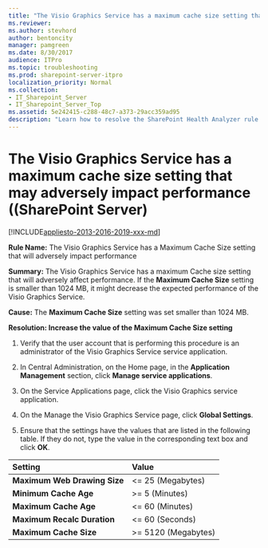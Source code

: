 ```yaml
---
title: "The Visio Graphics Service has a maximum cache size setting that may adversely impact performance ((SharePoint Server)"
ms.reviewer: 
ms.author: stevhord
author: bentoncity
manager: pamgreen
ms.date: 8/30/2017
audience: ITPro
ms.topic: troubleshooting
ms.prod: sharepoint-server-itpro
localization_priority: Normal
ms.collection:
- IT_Sharepoint_Server
- IT_Sharepoint_Server_Top
ms.assetid: 5e242415-c288-48c7-a373-29acc359ad95
description: "Learn how to resolve the SharePoint Health Analyzer rule: The Visio Graphics Service has a Maximum Cache Size setting that will adversely impact performance, for SharePoint Server."
---
```


# The Visio Graphics Service has a maximum cache size setting that may adversely impact performance ((SharePoint Server)

[!INCLUDE[appliesto-2013-2016-2019-xxx-md](../includes/appliesto-2013-2016-2019-xxx-md.md)] 
  
 **Rule Name:** The Visio Graphics Service has a Maximum Cache Size setting that will adversely impact performance 
  
 **Summary:** The Visio Graphics Service has a maximum Cache size setting that will adversely affect performance. If the **Maximum Cache Size** setting is smaller than 1024 MB, it might decrease the expected performance of the Visio Graphics Service. 
  
 **Cause:** The **Maximum Cache Size** setting was set smaller than 1024 MB. 
  
 **Resolution: Increase the value of the Maximum Cache Size setting**
  
1. Verify that the user account that is performing this procedure is an administrator of the Visio Graphics Service service application. 
    
2. In Central Administration, on the Home page, in the **Application Management** section, click **Manage service applications**.
    
3. On the Service Applications page, click the Visio Graphics service application.
    
4. On the Manage the Visio Graphics Service page, click **Global Settings**.
    
5. Ensure that the settings have the values that are listed in the following table. If they do not, type the value in the corresponding text box and click **OK**.
    
|**Setting**|**Value**|
|:-----|:-----|
|**Maximum Web Drawing Size** <br/> |\<= 25 (Megabytes)  <br/> |
|**Minimum Cache Age** <br/> |\>= 5 (Minutes)  <br/> |
|**Maximum Cache Age** <br/> |\<= 60 (Minutes)  <br/> |
|**Maximum Recalc Duration** <br/> |\<= 60 (Seconds)  <br/> |
|**Maximum Cache Size** <br/> |\>= 5120 (Megabytes)  <br/> |
   
    

